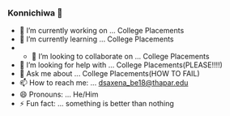 ### Konnichiwa 👋 

- 🔭 I’m currently working on ... College Placements
- 🌱 I’m currently learning ... College Placements
- - 👯 I’m looking to collaborate on ... College Placements
- 🤔 I’m looking for help with ... College Placements(PLEASE!!!!)
- 💬 Ask me about ... College Placements(HOW TO FAIL)
- 📫 How to reach me: ... dsaxena_be18@thapar.edu
- 😄 Pronouns:  ... He/Him
- ⚡ Fun fact: ... something is better than nothing
